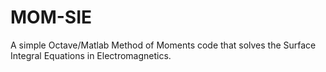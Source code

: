 # MOM-SIE
A simple Octave/Matlab Method of Moments code that solves the Surface Integral Equations in Electromagnetics.
